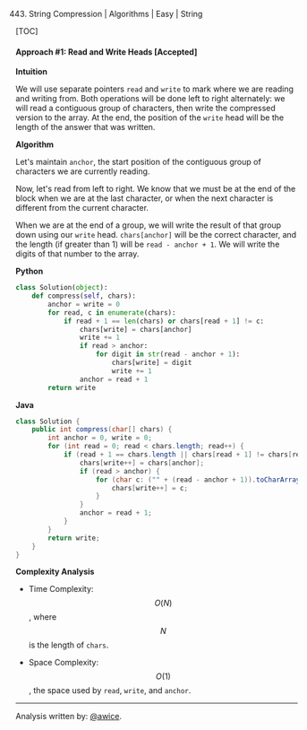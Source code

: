 443. String Compression | Algorithms | Easy | String

[TOC]


#### Approach #1: Read and Write Heads [Accepted]

**Intuition**

We will use separate pointers `read` and `write` to mark where we are reading and writing from.  Both operations will be done left to right alternately:  we will read a contiguous group of characters, then write the compressed version to the array.  At the end, the position of the `write` head will be the length of the answer that was written.

**Algorithm**

Let's maintain `anchor`, the start position of the contiguous group of characters we are currently reading.

Now, let's read from left to right.  We know that we must be at the end of the block when we are at the last character, or when the next character is different from the current character.

When we are at the end of a group, we will write the result of that group down using our `write` head.  `chars[anchor]` will be the correct character, and the length (if greater than 1) will be `read - anchor + 1`.  We will write the digits of that number to the array.

**Python**
```python
class Solution(object):
    def compress(self, chars):
        anchor = write = 0
        for read, c in enumerate(chars):
            if read + 1 == len(chars) or chars[read + 1] != c:
                chars[write] = chars[anchor]
                write += 1
                if read > anchor:
                    for digit in str(read - anchor + 1):
                        chars[write] = digit
                        write += 1
                anchor = read + 1
        return write
```

**Java**
```java
class Solution {
    public int compress(char[] chars) {
        int anchor = 0, write = 0;
        for (int read = 0; read < chars.length; read++) {
            if (read + 1 == chars.length || chars[read + 1] != chars[read]) {
                chars[write++] = chars[anchor];
                if (read > anchor) {
                    for (char c: ("" + (read - anchor + 1)).toCharArray()) {
                        chars[write++] = c;
                    }
                }
                anchor = read + 1;
            }
        }
        return write;
    }
}
```

**Complexity Analysis**

* Time Complexity: $$O(N)$$, where $$N$$ is the length of `chars`.

* Space Complexity: $$O(1)$$, the space used by `read`, `write`, and `anchor`.

---

Analysis written by: [@awice](https://leetcode.com/awice).
